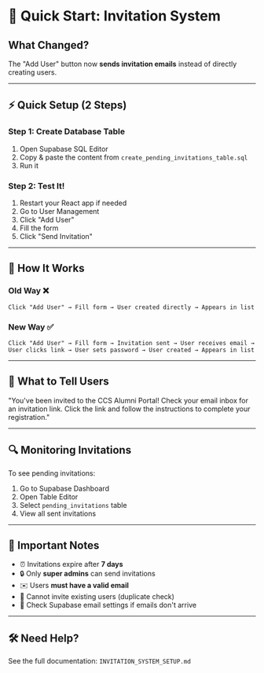 # 🚀 Quick Start: Invitation System

## What Changed?

The "Add User" button now **sends invitation emails** instead of directly creating users.

---

## ⚡ Quick Setup (2 Steps)

### Step 1: Create Database Table
1. Open Supabase SQL Editor
2. Copy & paste the content from `create_pending_invitations_table.sql`
3. Run it

### Step 2: Test It!
1. Restart your React app if needed
2. Go to User Management
3. Click "Add User"
4. Fill the form
5. Click "Send Invitation"

---

## 📧 How It Works

### Old Way ❌
```
Click "Add User" → Fill form → User created directly → Appears in list
```

### New Way ✅
```
Click "Add User" → Fill form → Invitation sent → User receives email → 
User clicks link → User sets password → User created → Appears in list
```

---

## 🎯 What to Tell Users

"You've been invited to the CCS Alumni Portal! Check your email inbox for an invitation link. Click the link and follow the instructions to complete your registration."

---

## 🔍 Monitoring Invitations

To see pending invitations:
1. Go to Supabase Dashboard
2. Open Table Editor
3. Select `pending_invitations` table
4. View all sent invitations

---

## 📝 Important Notes

- ⏰ Invitations expire after **7 days**
- 🔒 Only **super admins** can send invitations
- ✉️ Users **must have a valid email**
- 🚫 Cannot invite existing users (duplicate check)
- 📧 Check Supabase email settings if emails don't arrive

---

## 🛠️ Need Help?

See the full documentation: `INVITATION_SYSTEM_SETUP.md`
